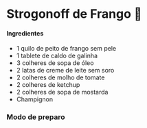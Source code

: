 # Strogonoff de Frango :chicken: 

#### Ingredientes

- 1 quilo de peito de frango sem pele
- 1 tablete de caldo de galinha
- 3 colheres de sopa de óleo
- 2 latas de creme de leite sem soro
- 2 colheres de molho de tomate
- 2 colheres de ketchup
- 2 colheres de sopa de mostarda
- Champignon

### Modo de preparo

